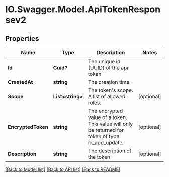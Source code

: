 # IO.Swagger.Model.ApiTokenResponsev2
## Properties

Name | Type | Description | Notes
------------ | ------------- | ------------- | -------------
**Id** | **Guid?** | The unique id (UUID) of the api token | 
**CreatedAt** | **string** | The creation time | 
**Scope** | **List&lt;string&gt;** | The token&#x27;s scope. A list of allowed roles. | [optional] 
**EncryptedToken** | **string** | The encrypted value of a token. This value will only be returned for token of type in_app_update. | [optional] 
**Description** | **string** | The description of the token | [optional] 

[[Back to Model list]](../README.md#documentation-for-models) [[Back to API list]](../README.md#documentation-for-api-endpoints) [[Back to README]](../README.md)

